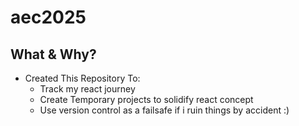 # aec2025
## What & Why?
- Created This Repository To:
  - Track my react journey
  - Create Temporary projects to solidify react concept
  - Use version control as a failsafe if i ruin things by accident :)
